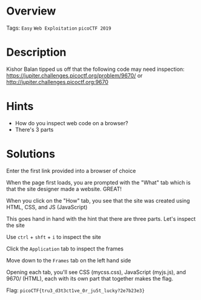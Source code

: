 # Overview
Tags: `Easy` `Web Exploitation` `picoCTF 2019`

# Description
Kishor Balan tipped us off that the following code may need inspection: 
https://jupiter.challenges.picoctf.org/problem/9670/ or http://jupiter.challenges.picoctf.org:9670

# Hints
- How do you inspect web code on a browser?
- There's 3 parts

# Solutions
Enter the first link provided into a browser of choice

When the page first loads, you are prompted with the "What" tab which is that the site designer made a website. GREAT!

When you click on the "How" tab, you see that the site was created using HTML, CSS, and JS (JavaScript)

This goes hand in hand with the hint that there are three parts. Let's inspect the site

Use `ctrl` + `shft` + `i` to inspect the site

Click the `Application` tab to inspect the frames

Move down to the `Frames` tab on the left hand side

Opening each tab, you'll see CSS (mycss.css), JavaScript (myjs.js), and 9670/ (HTML), each with its own part that together makes the flag.

Flag: `picoCTF{tru3_d3t3ct1ve_0r_ju5t_lucky?2e7b23e3}`
